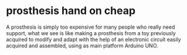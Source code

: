 # prosthesis hand on cheap

A prosthesis is simply too expensive for many people who really need support,
what we see is like making a prosthesis from a toy previously acquired to modify and
adapt with the help of an electronic circuit easily acquired and assembled,
using as main platform Arduino UNO.
